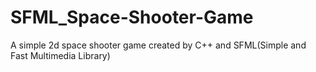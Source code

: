 # SFML_Space-Shooter-Game
A simple 2d space shooter game created by C++ and SFML(Simple and Fast Multimedia Library)
